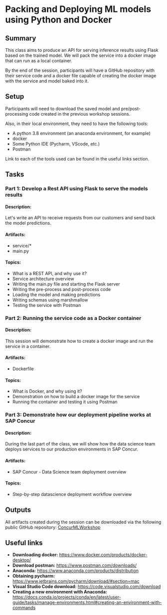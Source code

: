 # Packing and Deploying ML models using Python and Docker 

## Summary

This class aims to produce an API for serving inference results using Flask based on the trained model.
We will pack the service into a docker image that can run as a local container.

By the end of the session, participants will have a GitHub repository with their service code and a docker file capable of creating the docker image with the service and model baked into it. 

## Setup

Participants will need to download the saved model and pre/post-processing code created in the previous workshop sessions. 

Also, in their local environment, they need to have the following tools:
- A python 3.8 environment (an anaconda environment, for example)
- docker
- Some Python IDE (Pycharm, VScode, etc.)
- Postman

Link to each of the tools used can be found in the useful links section.
  
## Tasks

### Part 1: Develop a Rest API using Flask to serve the models results

#### Description:
Let's write an API to receive requests from our customers and send back the model predictions.

#### Artifacts:
- service/*
- main.py

#### Topics:
- What is a REST API, and why use it?
- Service architecture overview
- Writing the main.py file and starting the Flask server
- Writing the pre-process and post-process code
- Loading the model and making predictions
- Writing schemas using marshmallow
- Testing the service with Postman

### Part 2: Running the service code as a Docker container

#### Description: 
This session will demonstrate how to create a docker image and run the service in a container.

#### Artifacts:
- Dockerfile

#### Topics:
- What is Docker, and why using it?
- Demonstration on how to build a docker image for the service
- Running the container and testing it using Postman

### Part 3: Demonstrate how our deployment pipeline works at SAP Concur

#### Description: 
During the last part of the class, we will show how the data science team deploys services to our production environments in SAP Concur.

#### Artifacts:
- SAP Concur - Data Science team deployment overview

#### Topics:
- Step-by-step datascience deployment workflow overview

## Outputs

All artifacts created during the session can be downloaded via the following public GitHub repository:  [ConcurMLWorkshop](https://github.com/ConcurDataScience/ConcurMLWorkshop/tree/main/05_Service_Building)

## Useful links

- **Downloading docker:** https://www.docker.com/products/docker-desktop/
- **Download postman:** https://www.postman.com/downloads/
- **Anaconda:** https://www.anaconda.com/products/distribution
- **Obtaining pycharm:** https://www.jetbrains.com/pycharm/download/#section=mac
- **Visual Studio Code download:** https://code.visualstudio.com/download
- **Creating a new environment with Anaconda:** https://docs.conda.io/projects/conda/en/latest/user-guide/tasks/manage-environments.html#creating-an-environment-with-commands 
